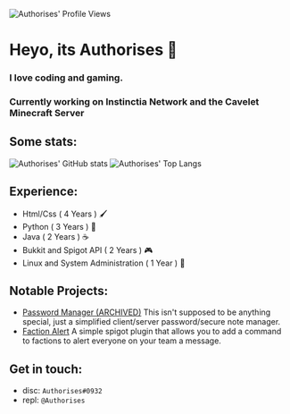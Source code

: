 ![Authorises' Profile Views](https://komarev.com/ghpvc/?username=Authorises&color=ff69b4)
# Heyo, its Authorises 👋
### I love coding and gaming.
### Currently working on Instinctia Network and the Cavelet Minecraft Server
## Some stats:

![Authorises' GitHub stats](https://github-readme-stats.vercel.app/api?username=Authorises&count_private=true&show_icons=true)
![Authorises' Top Langs](https://github-readme-stats.vercel.app/api/top-langs/?username=Authorises&layout=compact)
## Experience:
- Html/Css ( 4 Years ) 🖌️
- Python ( 3 Years ) 🐍
- Java ( 2 Years ) ☕
- Bukkit and Spigot API ( 2 Years ) 🎮
- Linux and System Administration ( 1 Year ) 🐚

## Notable Projects:
- [Password Manager (ARCHIVED)](https://github.com/Authorises/PasswordManager) This isn't supposed to be anything special, just a simplified client/server password/secure note manager.
- [Faction Alert](https://github.com/Authorises/FactionAlert) A simple spigot plugin that allows you to add a command to factions to alert everyone on your team a message.

## Get in touch:

- disc: ```Authorises#0932```
- repl: ```@Authorises```
